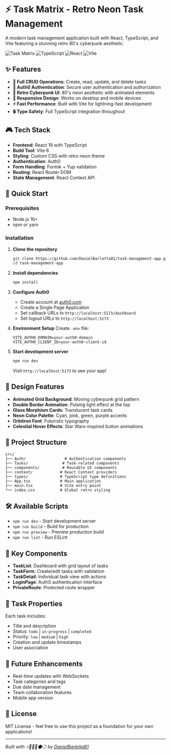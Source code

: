 # ⚡ Task Matrix - Retro Neon Task Management

A modern task management application built with React, TypeScript, and Vite featuring a stunning retro 80's cyberpunk aesthetic.

![Task Matrix](https://img.shields.io/badge/Style-Retro%20Neon%2080's-ff00ff?style=for-the-badge)
![TypeScript](https://img.shields.io/badge/TypeScript-007ACC?style=for-the-badge&logo=typescript&logoColor=white)
![React](https://img.shields.io/badge/React-20232A?style=for-the-badge&logo=react&logoColor=61DAFB)
![Vite](https://img.shields.io/badge/Vite-646CFF?style=for-the-badge&logo=vite&logoColor=white)

## ✨ Features

- **🎯 Full CRUD Operations**: Create, read, update, and delete tasks
- **🔐 Auth0 Authentication**: Secure user authentication and authorization
- **🎨 Retro Cyberpunk UI**: 80's neon aesthetic with animated elements
- **📱 Responsive Design**: Works on desktop and mobile devices
- **⚡ Fast Performance**: Built with Vite for lightning-fast development
- **🔒 Type Safety**: Full TypeScript integration throughout

## 🎮 Tech Stack

- **Frontend**: React 19 with TypeScript
- **Build Tool**: Vite 6
- **Styling**: Custom CSS with retro neon theme
- **Authentication**: Auth0
- **Form Handling**: Formik + Yup validation
- **Routing**: React Router DOM
- **State Management**: React Context API

## 🚀 Quick Start

### Prerequisites
- Node.js 16+
- npm or yarn

### Installation

1. **Clone the repository**
   ```bash
   git clone https://github.com/DanielBarletta81/task-management-app.git
   cd task-management-app
   ```

2. **Install dependencies**
   ```bash
   npm install
   ```

3. **Configure Auth0**
   - Create account at [auth0.com](https://auth0.com)
   - Create a Single Page Application
   - Set callback URLs to `http://localhost:5173/dashboard`
   - Set logout URLs to `http://localhost:5173`

4. **Environment Setup**
   Create `.env` file:
   ```env
   VITE_AUTH0_DOMAIN=your-auth0-domain
   VITE_AUTH0_CLIENT_ID=your-auth0-client-id
   ```

5. **Start development server**
   ```bash
   npm run dev
   ```

   Visit `http://localhost:5173` to see your app!

## 🎨 Design Features

- **Animated Grid Background**: Moving cyberpunk grid pattern
- **Double Border Animation**: Pulsing light effect at the top
- **Glass Morphism Cards**: Translucent task cards
- **Neon Color Palette**: Cyan, pink, green, purple accents
- **Orbitron Font**: Futuristic typography
- **Celestial Hover Effects**: Star Wars-inspired button animations

## 📁 Project Structure

```
src/
├── Auth/                 # Authentication components
├── Tasks/               # Task-related components  
├── components/          # Reusable UI components
├── context/            # React Context providers
├── types/              # TypeScript type definitions
├── App.tsx             # Main application
├── main.tsx            # Vite entry point
└── index.css           # Global retro styling
```

## 🛠️ Available Scripts

- `npm run dev` - Start development server
- `npm run build` - Build for production
- `npm run preview` - Preview production build
- `npm run lint` - Run ESLint

## 🌟 Key Components

- **TaskList**: Dashboard with grid layout of tasks
- **TaskForm**: Create/edit tasks with validation
- **TaskDetail**: Individual task view with actions
- **LoginPage**: Auth0 authentication interface
- **PrivateRoute**: Protected route wrapper

## 📝 Task Properties

Each task includes:
- Title and description
- Status: `todo` | `in-progress` | `completed`
- Priority: `low` | `medium` | `high`
- Creation and update timestamps
- User association

## 🎯 Future Enhancements

- Real-time updates with WebSockets
- Task categories and tags
- Due date management
- Team collaboration features
- Mobile app version

## 📄 License

MIT License - feel free to use this project as a foundation for your own applications!

---

*Built with ⚡🦁🇮🇹⚫⚪ by [DanielBarletta81](https://github.com/DanielBarletta81)*
